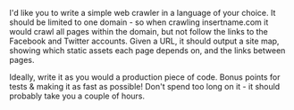 I'd like you to write a simple web crawler in a language of your choice. It should be limited to one domain - so when crawling insertname.com it would crawl all pages within the domain, but not follow the links to the Facebook and Twitter accounts. Given a URL, it should output a site map, showing which static assets each page depends on, and the links between pages. 

Ideally, write it as you would a production piece of code. Bonus points for tests & making it as fast as possible! Don't spend too long on it - it should probably take you a couple of hours.
